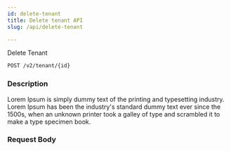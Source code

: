 ```yaml
---
id: delete-tenant
title: Delete tenant API
slug: /api/delete-tenant

---
```


Delete Tenant

```bash
POST /v2/tenant/{id}
```

### Description

Lorem Ipsum is simply dummy text of the printing and typesetting industry. Lorem Ipsum has been the industry's standard
dummy text ever since the 1500s, when an unknown printer took a galley of type and scrambled it to make a type specimen book.

### Request Body

